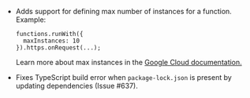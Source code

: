 - Adds support for defining max number of instances for a function. Example:
  
  ```	
  functions.runWith({	
    maxInstances: 10	
  }).https.onRequest(...);	
  ```
  
  Learn more about max instances in the [Google Cloud documentation.](https://cloud.google.com/functions/docs/max-instances)
- Fixes TypeScript build error when `package-lock.json` is present by updating dependencies (Issue #637).
